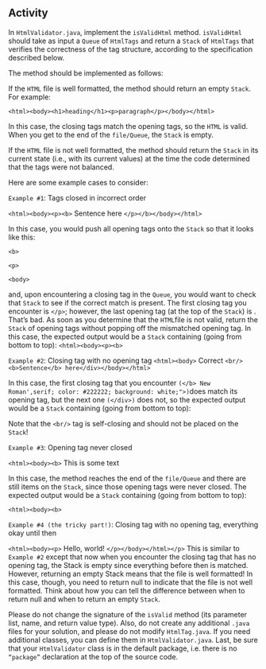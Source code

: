 ## Activity

In `HtmlValidator.java`, implement the `isValidHtml` method. `isValidHtml` should take as input a `Queue` of `HtmlTags` and return a `Stack` of `HtmlTags` that verifies the correctness of the tag structure, according to the specification described below.

The method should be implemented as follows:

If the `HTML` file is well formatted, the method should return an empty `Stack`. For example:

`<html><body><h1>heading</h1><p>paragraph</p></body></html>`

In this case, the closing tags match the opening tags, so the `HTML` is valid. When you get to the end of the `file/Queue`, the `Stack` is empty.

If the `HTML` file is not well formatted, the method should return the `Stack` in its current state (i.e., with its current values) at the time the code determined that the tags were not balanced.

Here are some example cases to consider:

`Example #1`: Tags closed in incorrect order

`<html><body><p><b>` Sentence here `</p></b></body></html>`

In this case, you would push all opening tags onto the `Stack` so that it looks like this:

`<b>`

`<p>`

`<body>`

and, upon encountering a closing tag in the `Queue`, you would want to check that `Stack` to see if the correct match is present. The first closing tag you encounter is `</p>`; however, the last opening tag (at the top of the `Stack`) is . That’s bad. As soon as you determine that the `HTML`file is not valid, return the `Stack` of opening tags without popping off the mismatched opening tag. In this case, the expected output would be a `Stack` containing (going from bottom to top): `<html><body><p><b>`

`Example #2`: Closing tag with no opening tag
`<html><body>` Correct `<br/><b>Sentence</b> here</div></body></html>`

In this case, the first closing tag that you encounter `(</b> New Roman',serif; color: #222222; background: white;">)`does match its opening tag, but the next one `(</div>)` does not, so the expected output would be a `Stack` containing (going from bottom to top):
<html><body>

Note that the `<br/>` tag is self-closing and should not be placed on the `Stack`!

`Example #3`: Opening tag never closed

`<html><body><b>` This is some text

In this case, the method reaches the end of the `file/Queue` and there are still items on the `Stack`, since those opening tags were never closed. The expected output would be a `Stack` containing (going from bottom to top):

`<html><body><b>`

`Example #4 (the tricky part!)`: Closing tag with no opening tag, everything okay until then

`<html><body><p>` Hello, world! `</p></body></html></p>`
This is similar to `Example #2` except that now when you encounter the closing tag that has no opening tag, the Stack is empty since everything before then is matched. However, returning an empty Stack means that the file is well formatted! In this case, though, you need to return null to indicate that the file is not well formatted. Think about how you can tell the difference between when to return null and when to return an empty `Stack`.

Please do not change the signature of the `isValid` method (its parameter list, name, and return value type). Also, do not create any additional `.java` files for your solution, and please do not modify `HtmlTag.java`. If you need additional classes, you can define them in `HtmlValidator.java`. Last, be sure that your `HtmlValidator` class is in the default package, i.e. there is no `“package”` declaration at the top of the source code.
